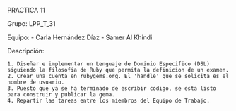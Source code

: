 PRACTICA 11

Grupo: LPP_T_31

Equipo:
	- Carla Hernández Díaz 
	- Samer Al Khindi 

Descripción:

	1. Diseñar e implementar un Lenguaje de Dominio Especifico (DSL) siguiendo la filosofia de Ruby que permita la definicion de un examen.
	2. Crear una cuenta en rubygems.org. El 'handle' que se solicita es el nombre de usuario.
	3. Puesto que ya se ha terminado de escribir codigo, se esta listo para construir y publicar la gema.
	4. Repartir las tareas entre los miembros del Equipo de Trabajo.

